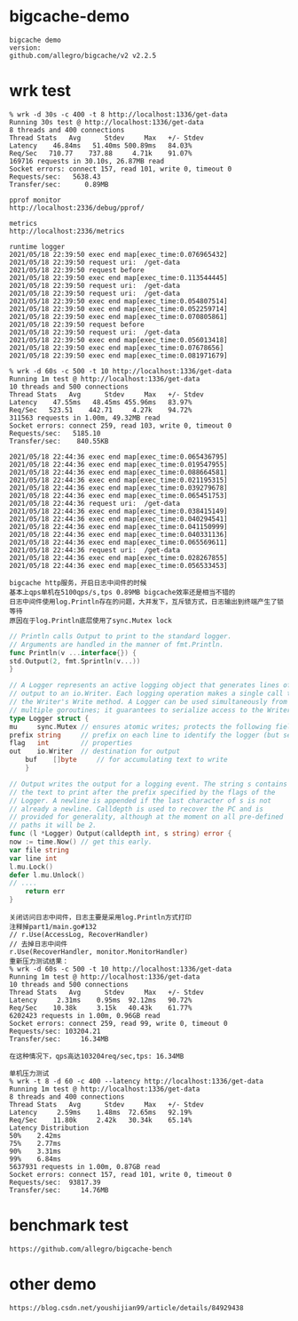 # bigcache-demo
    
    bigcache demo
    version:
    github.com/allegro/bigcache/v2 v2.2.5

# wrk test

    % wrk -d 30s -c 400 -t 8 http://localhost:1336/get-data
    Running 30s test @ http://localhost:1336/get-data
    8 threads and 400 connections
    Thread Stats   Avg      Stdev     Max   +/- Stdev
    Latency    46.84ms   51.40ms 500.89ms   84.03%
    Req/Sec   710.77    737.88     4.71k    91.07%
    169716 requests in 30.10s, 26.87MB read
    Socket errors: connect 157, read 101, write 0, timeout 0
    Requests/sec:   5638.43
    Transfer/sec:      0.89MB

    pprof monitor
    http://localhost:2336/debug/pprof/

    metrics
    http://localhost:2336/metrics

    runtime logger
    2021/05/18 22:39:50 exec end map[exec_time:0.076965432]
    2021/05/18 22:39:50 request uri:  /get-data
    2021/05/18 22:39:50 request before
    2021/05/18 22:39:50 exec end map[exec_time:0.113544445]
    2021/05/18 22:39:50 request uri:  /get-data
    2021/05/18 22:39:50 request uri:  /get-data
    2021/05/18 22:39:50 exec end map[exec_time:0.054807514]
    2021/05/18 22:39:50 exec end map[exec_time:0.052259714]
    2021/05/18 22:39:50 exec end map[exec_time:0.070805861]
    2021/05/18 22:39:50 request before
    2021/05/18 22:39:50 request uri:  /get-data
    2021/05/18 22:39:50 exec end map[exec_time:0.056013418]
    2021/05/18 22:39:50 exec end map[exec_time:0.07678656]
    2021/05/18 22:39:50 exec end map[exec_time:0.081971679]

    % wrk -d 60s -c 500 -t 10 http://localhost:1336/get-data
    Running 1m test @ http://localhost:1336/get-data
    10 threads and 500 connections
    Thread Stats   Avg      Stdev     Max   +/- Stdev
    Latency    47.55ms   48.45ms 455.96ms   83.97%
    Req/Sec   523.51    442.71     4.27k    94.72%
    311563 requests in 1.00m, 49.32MB read
    Socket errors: connect 259, read 103, write 0, timeout 0
    Requests/sec:   5185.10
    Transfer/sec:    840.55KB

    2021/05/18 22:44:36 exec end map[exec_time:0.065436795]
    2021/05/18 22:44:36 exec end map[exec_time:0.019547955]
    2021/05/18 22:44:36 exec end map[exec_time:0.088664581]
    2021/05/18 22:44:36 exec end map[exec_time:0.021195315]
    2021/05/18 22:44:36 exec end map[exec_time:0.039279678]
    2021/05/18 22:44:36 exec end map[exec_time:0.065451753]
    2021/05/18 22:44:36 request uri:  /get-data
    2021/05/18 22:44:36 exec end map[exec_time:0.038415149]
    2021/05/18 22:44:36 exec end map[exec_time:0.040294541]
    2021/05/18 22:44:36 exec end map[exec_time:0.041150999]
    2021/05/18 22:44:36 exec end map[exec_time:0.040331136]
    2021/05/18 22:44:36 exec end map[exec_time:0.065569611]
    2021/05/18 22:44:36 request uri:  /get-data
    2021/05/18 22:44:36 exec end map[exec_time:0.028267855]
    2021/05/18 22:44:36 exec end map[exec_time:0.056533453]
    
    bigcache http服务，开启日志中间件的时候
    基本上qps单机在5100qps/s,tps 0.89MB bigcache效率还是相当不错的
    日志中间件使用log.Println存在的问题，大并发下，互斥锁方式，日志输出到终端产生了锁等待
    原因在于log.Println底层使用了sync.Mutex lock
``` go
// Println calls Output to print to the standard logger.
// Arguments are handled in the manner of fmt.Println.
func Println(v ...interface{}) {
std.Output(2, fmt.Sprintln(v...))
}

// A Logger represents an active logging object that generates lines of
// output to an io.Writer. Each logging operation makes a single call to
// the Writer's Write method. A Logger can be used simultaneously from
// multiple goroutines; it guarantees to serialize access to the Writer.
type Logger struct {
mu     sync.Mutex // ensures atomic writes; protects the following fields
prefix string     // prefix on each line to identify the logger (but see Lmsgprefix)
flag   int        // properties
out    io.Writer  // destination for output
	buf    []byte     // for accumulating text to write
	}

// Output writes the output for a logging event. The string s contains
// the text to print after the prefix specified by the flags of the
// Logger. A newline is appended if the last character of s is not
// already a newline. Calldepth is used to recover the PC and is
// provided for generality, although at the moment on all pre-defined
// paths it will be 2.
func (l *Logger) Output(calldepth int, s string) error {
now := time.Now() // get this early.
var file string
var line int
l.mu.Lock()
defer l.mu.Unlock()
// ....
    return err
}
```

    关闭访问日志中间件，日志主要是采用log.Println方式打印
    注释掉part1/main.go#132
    // r.Use(AccessLog, RecoverHandler)
    // 去掉日志中间件
	r.Use(RecoverHandler, monitor.MonitorHandler)
    重新压力测试结果：
    % wrk -d 60s -c 500 -t 10 http://localhost:1336/get-data
    Running 1m test @ http://localhost:1336/get-data
    10 threads and 500 connections
    Thread Stats   Avg      Stdev     Max   +/- Stdev
    Latency     2.31ms    0.95ms  92.12ms   90.72%
    Req/Sec    10.38k     3.15k   40.43k    61.77%
    6202423 requests in 1.00m, 0.96GB read
    Socket errors: connect 259, read 99, write 0, timeout 0
    Requests/sec: 103204.21
    Transfer/sec:     16.34MB
    
    在这种情况下，qps高达103204req/sec,tps: 16.34MB

    单机压力测试
    % wrk -t 8 -d 60 -c 400 --latency http://localhost:1336/get-data
    Running 1m test @ http://localhost:1336/get-data
    8 threads and 400 connections
    Thread Stats   Avg      Stdev     Max   +/- Stdev
    Latency     2.59ms    1.48ms  72.65ms   92.19%
    Req/Sec    11.80k     2.42k   30.34k    65.14%
    Latency Distribution
    50%    2.42ms
    75%    2.77ms
    90%    3.31ms
    99%    6.84ms
    5637931 requests in 1.00m, 0.87GB read
    Socket errors: connect 157, read 101, write 0, timeout 0
    Requests/sec:  93817.39
    Transfer/sec:     14.76MB

# benchmark test
    
    https://github.com/allegro/bigcache-bench

# other demo
    
    https://blog.csdn.net/youshijian99/article/details/84929438
